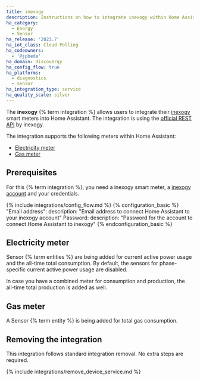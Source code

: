 ```yaml
---
title: inexogy
description: Instructions on how to integrate inexogy within Home Assistant.
ha_category:
  - Energy
  - Sensor
ha_release: '2023.7'
ha_iot_class: Cloud Polling
ha_codeowners:
  - '@jpbede'
ha_domain: discovergy
ha_config_flow: true
ha_platforms:
  - diagnostics
  - sensor
ha_integration_type: service
ha_quality_scale: silver
---
```


The **inexogy** {% term integration %} allows users to integrate their [inexogy](https://inexogy.com/) smart meters into Home Assistant.
The integration is using the [official REST API](https://api.inexogy.com/docs/#/) by inexogy.

The integration supports the following meters within Home Assistant:

- [Electricity meter](#electricity-meter)
- [Gas meter](#gas-meter)

## Prerequisites

For this {% term integration %}, you need a inexogy smart meter, a [inexogy account](https://my.inexogy.com/) and your credentials.

{% include integrations/config_flow.md %}
{% configuration_basic %}
"Email address":
  description: "Email address to connect Home Assistant to your inexogy account"
Password:
  description: "Password for the account to connect Home Assistant to inexogy"
{% endconfiguration_basic %}

## Electricity meter

Sensor {% term entities %} are being added for current active power usage and the all-time total consumption.
By default, the sensors for phase-specific current active power usage are disabled.

In case you have a combined meter for consumption and production, the all-time total production is added as well.

## Gas meter

A Sensor {% term entity %} is being added for total gas consumption.

## Removing the integration

This integration follows standard integration removal. No extra steps are required.

{% include integrations/remove_device_service.md %}
